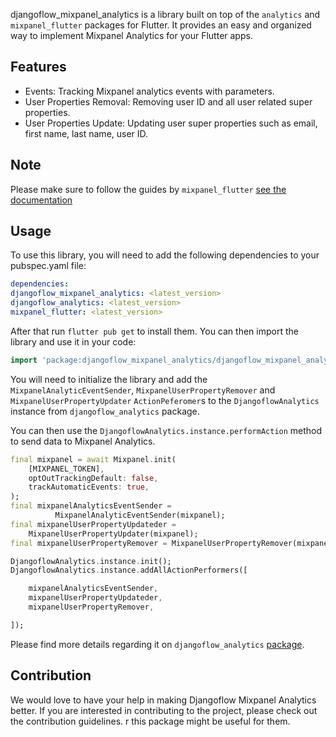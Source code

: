 djangoflow_mixpanel_analytics is a library built on top of the `analytics` and `mixpanel_flutter` packages for Flutter. It provides an easy and organized way to implement Mixpanel Analytics for your Flutter apps.

## Features

- Events: Tracking Mixpanel analytics events with parameters.
- User Properties Removal: Removing user ID and all user related super properties.
- User Properties Update: Updating user super properties such as email, first name, last name, user ID.

## Note

Please make sure to follow the guides by `mixpanel_flutter` [see the documentation](https://pub.dev/packages/mixpanel_flutter#1-install-mixpanel)

## Usage

To use this library, you will need to add the following dependencies to your pubspec.yaml file:

```yaml
dependencies:
djangoflow_mixpanel_analytics: <latest_version>
djangoflow_analytics: <latest_version>
mixpanel_flutter: <latest_version>
```

After that run `flutter pub get` to install them.
You can then import the library and use it in your code:

```dart
import 'package:djangoflow_mixpanel_analytics/djangoflow_mixpanel_analytics.dart';
```

You will need to initialize the library and add the `MixpanelAnalyticEventSender`, `MixpanelUserPropertyRemover` and `MixpanelUserPropertyUpdater` `ActionPeferomer`s to the `DjangoflowAnalytics` instance from `djangoflow_analytics` package.

You can then use the `DjangoflowAnalytics.instance.performAction` method to send data to Mixpanel Analytics.

```dart
final mixpanel = await Mixpanel.init(
    [MIXPANEL_TOKEN],
    optOutTrackingDefault: false,
    trackAutomaticEvents: true,
);
final mixpanelAnalyticsEventSender =
          MixpanelAnalyticEventSender(mixpanel);
final mixpanelUserPropertyUpdateder =
    MixpanelUserPropertyUpdater(mixpanel);
final mixpanelUserPropertyRemover = MixpanelUserPropertyRemover(mixpanel);

DjangoflowAnalytics.instance.init();
DjangoflowAnalytics.instance.addAllActionPerformers([

    mixpanelAnalyticsEventSender,
    mixpanelUserPropertyUpdateder,
    mixpanelUserPropertyRemover,

]);
```

Please find more details regarding it on `djangoflow_analytics` [package](https://pub.dev/packages/djangoflow_analytics).

## Contribution

We would love to have your help in making Djangoflow Mixpanel Analytics better. If you are interested in contributing to the project, please check out the contribution guidelines.
r this package might be useful for them.

